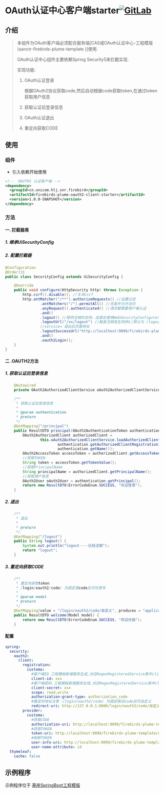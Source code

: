 
# OAuth认证中心客户端starter[![GitLab](http://192.168.30.124/assets/favicon-7901bd695fb93edb07975966062049829afb56cf11511236e61bcf425070e36e.png)](http://192.168.30.124/wangzj129-grouppath/develop/firebirds-plume-oauth2-client-starter.git)


## 介绍

> 本组件为OAuth客户端必须配合服务端[CAS或OAuth认证中心-工程模版(sanctr-firebirds-plume-template )]使用.
>
> OAuth认证中心组件主要依赖Spring Security5来拦截实现.
>
> 实现功能:
>
> 1. OAuth认证登录
>
>    根据OAuth2协议获取code,然后自动根据code获取token,在通过token获取用户信息
>
> 2. 获取认证后登录信息
>
> 3. OAuth认证退出
>
> 4. 重定向获取CODE

## 使用

### 组件
- 引入依赖开始使用
```xml
<!--  OAUTH2 认证客户端 -->
<dependency>
  <groupId>cn.unicom.hlj.snr.firebird</groupId>
  <artifactId>firebirds-plume-oauth2-client-starter</artifactId>
  <version>1.0.0-SNAPSHOT</version>
</dependency>
```

### 方法

#### 一. 拦截器类

##### 1. 继承UiSecurityConfig

##### 2. 配置拦截器

```java
@Configuration
@Order(3)
public class SecurityConfig extends UiSecurityConfig {

    @Override
    public void configure(HttpSecurity http) throws Exception {
        http.csrf().disable(); //关闭csrf
        http.antMatcher("/**").authorizeRequests() //设置过滤
                .antMatchers("/").permitAll() //无条件允许访问
                .anyRequest().authenticated() //请求都需要用户被认证
                .and()
                .logout() //提供注销的支持。这是在使用WebSecurityConfigurerAdapter时自动应用的。
                .logoutUrl("/xx/logout") //触发注销发生的URL(默认为 /logout)。如果启用了CSRF保护(默认)，那么请求也必须是POST。
                //service= 退出后页面地址
                .logoutSuccessUrl("http://localhost:9099/firebirds-plume-template/logout?service=http://127.0.0.1:8080/sanctr/talrashas-brace-template/v1/welcome") //注销后要重定向到的URL。默认是/login?logout。
                .and()
                .oauth2Login();
    }
}
```


#### 二 .OAUTH2方法
#####  1. 获取认证后登录信息

```java
    @Autowired
    private OAuth2AuthorizedClientService oAuth2AuthorizedClientService;

    /**
     * 获取认证后登录信息
     *
     * @param authentication
     * @return
     */
    @GetMapping("/principal")
    public ResultDTO principal(OAuth2AuthenticationToken authentication) {
        OAuth2AuthorizedClient authorizedClient =
                this.oAuth2AuthorizedClientService.loadAuthorizedClient(
                        authentication.getAuthorizedClientRegistrationId(),
                        authentication.getName());
        OAuth2AccessToken accessToken = authorizedClient.getAccessToken();
        //获取TOKEN
        String token = accessToken.getTokenValue();
        //获取PrincipalName
        String principalName = authorizedClient.getPrincipalName();
        //获取用户信息
        OAuth2User oAuth2User = authentication.getPrincipal();
        return new ResultDTO(ErrorCodeEnum.SUCCESS, "欢迎登录");
    }
```

##### 2. 退出
```java
    /**
     * 退出
     *
     * @return
     */
    @GetMapping("/logout")
    public String logout() {
        System.out.println("logout----已经注销");
        return "logout";
    }
```

##### 3. 重定向获取CODE
```java
    /**
     * 重定向获取token
     * /login/oauth2/code/ 为固定值code后可任意写
     *
     * @param model
     * @return
     */
    @GetMapping(value = "/login/oauth2/code/自定义", produces = "application/json;charset=utf-8")
    public ResultDTO welcome(Model model) {
        return new ResultDTO(ErrorCodeEnum.SUCCESS, "欢迎光临");
    }
```
#### 配置
```yml
spring:
  security:
    oauth2:
      client:
        registration:
          customa:
            #客户端ID 工程模板新增服务生成,对应RegexRegisteredService表中client-id
            client-id: xxx 
            #客户端密码 工程模板新增服务生成,对应RegexRegisteredService表中client-secret
            client-secret: xxx
            scope: read,write
            authorization-grant-type: authorization_code
            #重定向地址注意：/login/oauth2/code/ 为固定格式code后可自定义
            redirect-uri: http://127.0.0.1:8080/login/oauth2/code/自定义
        provider:
          customa:
            #获取CODE
            authorization-uri: http://localhost:9099/firebirds-plume-template/oauth2.0/authorize
            #获取TOKEN
            token-uri: http://localhost:9099/firebirds-plume-template/oauth2.0/accessToken
            #刷新TOKEN
            user-info-uri: http://localhost:9099/firebirds-plume-template/oauth2.0/profile
            user-name-attribute: id
  thymeleaf:
    cache: false
```


## 示例程序

示例程序位于 [基座SpringBoot工程模版](http://192.168.30.124/wangzj129-grouppath/develop/talrashas-brace-template)